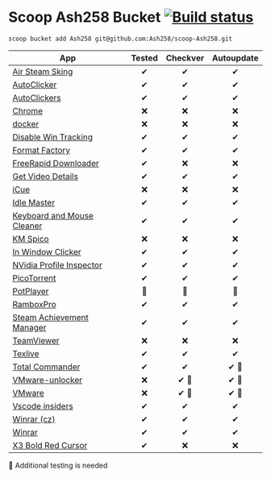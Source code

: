 # Scoop Ash258 Bucket [![Build status](https://ci.appveyor.com/api/projects/status/rfexd4x83q5thr55?svg=true)](https://ci.appveyor.com/project/Ash258/scoop-ash258)

`scoop bucket add Ash258 git@github.com:Ash258/scoop-Ash258.git`

| App                                                | Tested | Checkver | Autoupdate |
| -------------------------------------------------- | :----: | :------: | :--------: |
| [Air Steam Sking](./AirForSteam.json)              | ✔      | ✔        | ✔          |
| [AutoClicker](./AutoClicker.json)                  | ✔      | ✔        | ✔          |
| [AutoClickers](./AutoClickers.json)                | ✔      | ✔        | ✔          |
| [Chrome](./Chrome.json)                            | ❌      | ❌        | ❌          |
| [docker](./docker.json)                            | ❌      | ❌        | ❌          |
| [Disable Win Tracking](./DWT.json)                 | ✔      | ✔        | ✔          |
| [Format Factory](./FormatFactory.json)             | ✔      | ✔        | ✔          |
| [FreeRapid Downloader](./FRD.json)                 | ✔      | ❌        | ❌          |
| [Get Video Details](./GVD.json)                    | ✔      | ✔        | ✔          |
| [iCue](./iCue.json)                                | ❌      | ❌        | ❌          |
| [Idle Master](./IdleMaster.json)                   | ✔      | ✔        | ✔          |
| [Keyboard and Mouse Cleaner](./KMCleaner.json)     | ✔      | ✔        | ✔          |
| [KM Spico](./KMS.json)                             | ❌      | ❌        | ❌          |
| [In Window Clicker](./NIClicker.json)              | ✔      | ✔        | ✔          |
| [NVidia Profile Inspector](./NVidiaInspector.json) | ✔      | ✔        | ✔          |
| [PicoTorrent](./PicoTorrent.json)                  | ✔      | ✔        | ✔          |
| [PotPlayer](./PotPlayer.json)                      | 💯     | 💯       | 💯         |
| [RamboxPro](./RamboxPro.json)                      | ✔      | ✔        | ✔          |
| [Steam Achievement Manager](./SAM.json)            | ✔      | ✔        | ✔          |
| [TeamViewer](./TeamViewer.json)                    | ❌      | ❌        | ❌          |
| [Texlive](./Texlive.json)                          | ✔      | ✔        | ✔          |
| [Total Commander](./TotalCommander.json)           | ✔      | ✔        | ✔ 🔸       |
| [VMware-unlocker](./VMware-unlocker.json)          | ❌      | ✔ 🔸     | ✔ 🔸       |
| [VMware](./VMware.json)                            | ❌      | ✔ 🔸     | ✔ 🔸       |
| [Vscode insiders](./vscode-insiders.json)          | ✔      | ✔        | ✔          |
| [Winrar (cz)](./Winrar-cz.json)                    | ✔      | ✔        | ✔          |
| [Winrar](./Winrar.json)                            | ✔      | ✔        | ✔          |
| [X3 Bold Red Cursor](./X3.json)                    | ✔      | ❌        | ❌          |

🔸 Additional testing is needed
